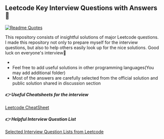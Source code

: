 ## Leetcode Key Interview Questions with Answers 🔆
[![Readme Quotes](https://quotes-github-readme.vercel.app/api?type=horizontal&theme=dark)](https://github.com/piyushsuthar/github-readme-quotes)

This repository consists of insightful solutions of major Leetcode questions. I made this repository not only to prepare myself for the interview questions, but also to help others easily look up for the nice solutions. Good luck on everyone's interview💚

-
- Feel free to add useful solutions in other programming languages(You may add additional folder) 
- Most of the answers are carefully selected from the official solution and public solution shared in discussion section


#### *👉 Useful Cheatsheets for the interview*
[Leetcode CheatSheet](https://leetcode.com/explore/interview/card/cheatsheets/720/resources/4723/)


#### *👉 Helpful Interview Question List*
[Selected Interview Question Lists from Leetcode](https://leetcode.com/discuss/interview-question/2069641/The-Only-Lists-You-Need-For-Your-Interview-Preparation/1406307)


